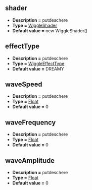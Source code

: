 ## shader
* **Description =** putdeschere
* **Type =** [WiggleShader](https://api.haxeflixel.com/WiggleShader.html)
* **Default value =** new WiggleShader()

## effectType
* **Description =** putdeschere
* **Type =** [WiggleEffectType](https://api.haxeflixel.com/WiggleEffectType.html)
* **Default value =** DREAMY

## waveSpeed
* **Description =** putdeschere
* **Type =** [Float](https://api.haxeflixel.com/Float.html)
* **Default value =** 0

## waveFrequency
* **Description =** putdeschere
* **Type =** [Float](https://api.haxeflixel.com/Float.html)
* **Default value =** 0

## waveAmplitude
* **Description =** putdeschere
* **Type =** [Float](https://api.haxeflixel.com/Float.html)
* **Default value =** 0

